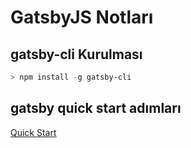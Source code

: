 
# GatsbyJS Notları


## gatsby-cli Kurulması
```powershell
> npm install -g gatsby-cli
```

## gatsby quick start adımları
[Quick Start](https://www.gatsbyjs.org/docs/quick-start/)